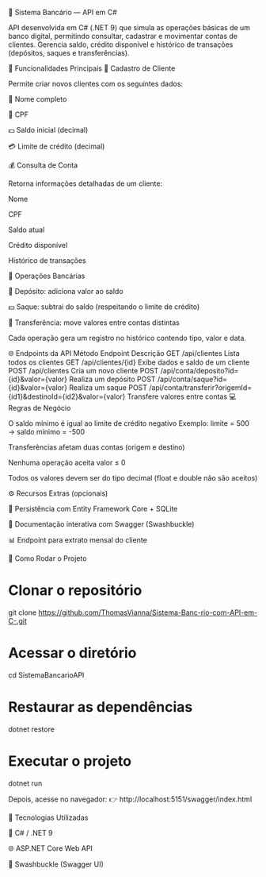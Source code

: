 🏦 Sistema Bancário — API em C#

API desenvolvida em C# (.NET 9) que simula as operações básicas de um banco digital, permitindo consultar, cadastrar e movimentar contas de clientes.
Gerencia saldo, crédito disponível e histórico de transações (depósitos, saques e transferências).

🧩 Funcionalidades Principais
👤 Cadastro de Cliente

Permite criar novos clientes com os seguintes dados:

🪪 Nome completo

🧾 CPF

💵 Saldo inicial (decimal)

💳 Limite de crédito (decimal)

💰 Consulta de Conta

Retorna informações detalhadas de um cliente:

Nome

CPF

Saldo atual

Crédito disponível

Histórico de transações

🔁 Operações Bancárias

💸 Depósito: adiciona valor ao saldo

💵 Saque: subtrai do saldo (respeitando o limite de crédito)

🔄 Transferência: move valores entre contas distintas

Cada operação gera um registro no histórico contendo tipo, valor e data.

🌐 Endpoints da API
Método	Endpoint	Descrição
GET	/api/clientes	Lista todos os clientes
GET	/api/clientes/{id}	Exibe dados e saldo de um cliente
POST	/api/clientes	Cria um novo cliente
POST	/api/conta/deposito?id={id}&valor={valor}	Realiza um depósito
POST	/api/conta/saque?id={id}&valor={valor}	Realiza um saque
POST	/api/conta/transferir?origemId={id1}&destinoId={id2}&valor={valor}	Transfere valores entre contas
💻 Regras de Negócio

O saldo mínimo é igual ao limite de crédito negativo
Exemplo: limite = 500 → saldo mínimo = -500

Transferências afetam duas contas (origem e destino)

Nenhuma operação aceita valor ≤ 0

Todos os valores devem ser do tipo decimal (float e double não são aceitos)

⚙️ Recursos Extras (opcionais)

💾 Persistência com Entity Framework Core + SQLite

📘 Documentação interativa com Swagger (Swashbuckle)


📊 Endpoint para extrato mensal do cliente

🚀 Como Rodar o Projeto
# Clonar o repositório
git clone https://github.com/ThomasVianna/Sistema-Banc-rio-com-API-em-C-.git

# Acessar o diretório
cd SistemaBancarioAPI

# Restaurar as dependências
dotnet restore

# Executar o projeto
dotnet run


Depois, acesse no navegador:
👉 http://localhost:5151/swagger/index.html

🧠 Tecnologias Utilizadas

🧩 C# / .NET 9

🌐 ASP.NET Core Web API

🧰 Swashbuckle (Swagger UI)
